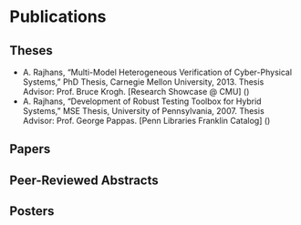 # Publications
## Theses
- A. Rajhans, “Multi-Model Heterogeneous Verification of Cyber-Physical Systems,” PhD Thesis, Carnegie Mellon University, 2013. Thesis Advisor: Prof. Bruce Krogh. [Research Showcase @ CMU] ()
- A. Rajhans, “Development of Robust Testing Toolbox for Hybrid Systems,” MSE Thesis, University of Pennsylvania, 2007. Thesis Advisor: Prof. George Pappas. [Penn Libraries Franklin Catalog] ()
## Papers
## Peer-Reviewed Abstracts
## Posters
